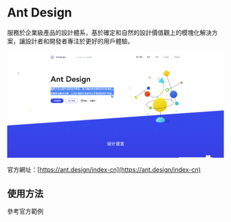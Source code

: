 # Ant Design

服務於企業級產品的設計體系，基於確定和自然的設計價值觀上的模塊化解決方案，讓設計者和開發者專注於更好的用戶體驗。

![image](https://github.com/akayhu/self-components/blob/master/src/file/thirdPartyFile/image/ant.png?raw=true)

官方網址：[https://ant.design/index-cn](https://ant.design/index-cn)

## 使用方法

參考官方範例
